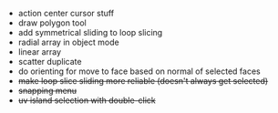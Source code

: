 * action center cursor stuff
* draw polygon tool
* add symmetrical sliding to loop slicing
* radial array in object mode
* linear array
* scatter duplicate
* do orienting for move to face based on normal of selected faces
* ~~make loop slice sliding more reliable (doesn't always get selected)~~
* ~~snapping menu~~
* ~~uv island selection with double-click~~
